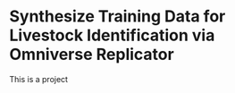 # Synthesize Training Data for Livestock Identification via Omniverse Replicator
 This is a project
